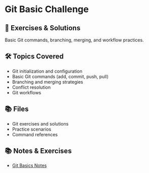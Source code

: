 # Git Basic Challenge

## 📝 Exercises & Solutions
Basic Git commands, branching, merging, and workflow practices.

## 🛠️ Topics Covered
- Git initialization and configuration
- Basic Git commands (add, commit, push, pull)
- Branching and merging strategies
- Conflict resolution
- Git workflows

## 📚 Files
- Git exercises and solutions
- Practice scenarios
- Command references

## 📚 Notes & Exercises
- [Git Basics Notes](git-basics-notes.md)
